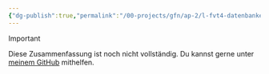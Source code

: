 ```yaml
---
{"dg-publish":true,"permalink":"/00-projects/gfn/ap-2/l-fvt4-datenbanken-und-sql/","tags":["GFN/LFvt4"],"updated":"2024-10-06T19:55:46.000+02:00"}
---
```


>[!important] 
>Diese Zusammenfassung ist noch nicht vollständig.
>Du kannst gerne unter [meinem GitHub](https://github.com/U-L-M-S/digital-garden) mithelfen.